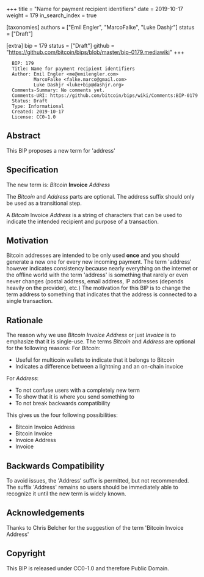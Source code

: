 +++
title = "Name for payment recipient identifiers"
date = 2019-10-17
weight = 179
in_search_index = true

[taxonomies]
authors = ["Emil Engler", "MarcoFalke", "Luke Dashjr"]
status = ["Draft"]

[extra]
bip = 179
status = ["Draft"]
github = "https://github.com/bitcoin/bips/blob/master/bip-0179.mediawiki"
+++

      BIP: 179
      Title: Name for payment recipient identifiers
      Author: Emil Engler <me@emilengler.com>
              MarcoFalke <falke.marco@gmail.com>
              Luke Dashjr <luke+bip@dashjr.org>
      Comments-Summary: No comments yet.
      Comments-URI: https://github.com/bitcoin/bips/wiki/Comments:BIP-0179
      Status: Draft
      Type: Informational
      Created: 2019-10-17
      License: CC0-1.0

## Abstract

This BIP proposes a new term for 'address'

## Specification

The new term is: *Bitcoin* **Invoice** *Address*

The *Bitcoin* and *Address* parts are optional. The address suffix
should only be used as a transitional step.

A *Bitcoin* Invoice *Address* is a string of characters that can be used
to indicate the intended recipient and purpose of a transaction.

## Motivation

Bitcoin addresses are intended to be only used **once** and you should
generate a new one for every new incoming payment. The term 'address'
however indicates consistency because nearly everything on the internet
or the offline world with the term 'address' is something that rarely or
even never changes (postal address, email address, IP addresses (depends
heavily on the provider), etc.) The motivation for this BIP is to change
the term address to something that indicates that the address is
connected to a single transaction.

## Rationale

The reason why we use *Bitcoin Invoice Address* or just *Invoice* is to
emphasize that it is single-use. The terms *Bitcoin* and *Address* are
optional for the following reasons: For *Bitcoin*:

-   Useful for multicoin wallets to indicate that it belongs to Bitcoin
-   Indicates a difference between a lightning and an on-chain invoice

For *Address*:

-   To not confuse users with a completely new term
-   To show that it is where you send something to
-   To not break backwards compatibility

This gives us the four following possibilities:

-   Bitcoin Invoice Address
-   Bitcoin Invoice
-   Invoice Address
-   Invoice

## Backwards Compatibility

To avoid issues, the 'Address' suffix is permitted, but not recommended.
The suffix 'Address' remains so users should be immediately able to
recognize it until the new term is widely known.

## Acknowledgements

Thanks to Chris Belcher for the suggestion of the term 'Bitcoin Invoice
Address'

## Copyright

This BIP is released under CC0-1.0 and therefore Public Domain.
